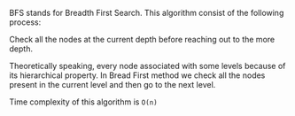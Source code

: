BFS stands for Breadth First Search. This algorithm consist of the following process:

Check all the nodes at the current depth before reaching out to the more depth.

Theoretically speaking, every node associated with some levels because of its hierarchical property. In Bread First method we check all the nodes present in the current level and then go to the next level. 

Time complexity of this algorithm is `O(n)`
